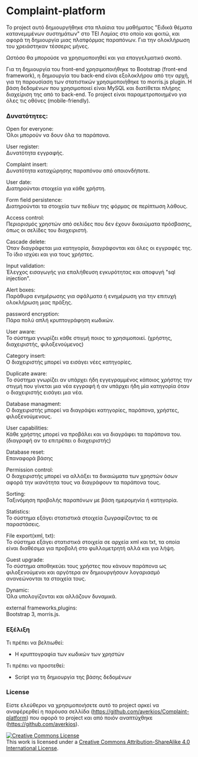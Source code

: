 # Complaint-platform

Το project αυτό δημιουργήθηκε στα πλαίσια του μαθήματος "Ειδικά θέματα κατανεμιμένων συστημάτων" στο ΤΕΙ Λαμίας στο οποίο και φοιτώ, και αφορά τη δημιουργία μιας πλατφόρμας παραπόνων. Για την ολοκλήρωση του χρειάστηκαν τέσσερις μήνες.

Ωστόσο θα μπορούσε να χρησιμοποιηθεί και για επαγγελματικό σκοπό.

Για τη δημιουργία του front-end χρησιμοποιήθηκε το Bootstrap (front-end framework), η δημιουργία του back-end είναι εξολοκλήρου από την αρχή, για τη παρουσίαση των στατιστικών χρησιμοποιήθηκε το morris.js plugin. Η βάση δεδομένων που χρησιμοποιεί είναι MySQL και διατίθεται πλήρης διαχείριση της από το back-end.
Το project είναι παραμετροποιημένο για όλες τις οθόνες (mobile-friendly).

<h3>Δυνατότητες:</h3>

Open for everyone:<br />
Όλοι μπορούν να δουν όλα τα παράπονα.

User register:<br />
Δυνατότητα εγγραφής.

Complaint insert:<br />
Δυνατότητα καταχώρησης παραπόνου από οποιονδήποτε.

User date:<br />
Διατηρούνται στοιχεία για κάθε χρήστη.

Form field persistence:<br />
Διατηρούνται τα στοιχεία των πεδίων της φόρμας σε περίπτωση λάθους.

Access control:<br />
Περιορισμός χρηστών από σελίδες που δεν έχουν δικαιώματα πρόσβασης, όπως οι σελίδες του διαχειριστή.

Cascade delete:<br />
Όταν διαγράφεται μια κατηγορία, διαγράφονται και όλες οι εγγραφές της. Το ίδιο ισχύει και για τους χρήστες.

Input validation:<br />
Έλεγχος εισαγωγής για επαλήθευση εγκυρότητας και αποφυγή "sql injection".

Alert boxes:<br />
Παράθυρα ενημέρωσης για σφάλματα ή ενημέρωση για την επιτυχή ολοκλήρωση μιας πράξης.

password encryption:<br />
Πάρα πολύ απλή κρυπτογράφηση κωδικών.

User aware:<br />
Το σύστημα γνωρίζει κάθε στιγμή ποιος το χρησιμοποιεί. (χρήστης, διαχειριστής, φιλοξενούμενος)

Category insert:<br />
Ο διαχειριστής μπορεί να εισάγει νέες κατηγορίες.

Duplicate aware:<br />
Το σύστημα γνωρίζει αν υπάρχει ήδη εγγεγραμμένος κάποιος χρήστης την στιγμή που γίνεται μια νέα εγγραφή ή αν υπάρχει ήδη μία κατηγορία όταν ο διαχειριστής εισάγει μια νέα.

Database managment:<br />
Ο διαχειριστής μπορεί να διαγράψει κατηγορίες, παράπονα, χρήστες, φιλοξενούμενους.

User capabilities:<br />
Κάθε χρήστης μπορεί να προβάλει και να διαγράφει τα παράπονα του.(διαγραφή αν το επιτρέπει ο διαχειριστής)

Database reset:<br />
Επαναφορά βάσης

Permission control:<br />
Ο διαχειριστής μπορεί να αλλάξει τα δικαιώματα των χρηστών όσων αφορά την ικανότητα τους να διαγράφουν τα παράπονα τους.

Sorting:<br />
Ταξινόμηση προβολής παραπόνων με βάση ημερομηνία ή κατηγορία.

Statistics:<br />
Το σύστημα εξάγει στατιστικά στοιχεία ζωγραφίζοντας τα σε παραστάσεις.

File export(xml, txt):<br />
Το σύστημα εξάγει στατιστικά στοιχεία σε αρχεία xml και txt, τα οποία είναι διαθέσιμα για προβολή στο φυλλομετρητή αλλά και για λήψη.

Guest upgrade:<br />
Το σύστημα αποθηκεύει τους χρήστες που κάνουν παράπονα ως φιλοξενούμενοι και αργότερα αν δημιουργήσουν λογαριασμό ανανεώνονται τα στοιχεία τους.

Dynamic:<br />
Όλα υπολογίζονται και αλλάζουν δυναμικά.

external frameworks,plugins:<br />
Bootstrap 3, morris.js.

<h3>Εξέλιξη</h3>

Τι πρέπει να βελτιωθεί:

- Η κρυπτογραφία των κωδικών των χρηστών

Τι πρέπει να προστεθεί:

- Script για τη δημιουργία της βάσης δεδομένων

<h3>License</h3>

Είστε ελεύθεροι να χρησιμοποιήσετε αυτό το project αρκεί να αναφέρερθεί η παρόυσα σελλίδα (https://github.com/averkios/Complaint-platform) που αφορά το project και από ποιόν αναπτύχθηκε (https://github.com/averkios).

<a rel="license" href="http://creativecommons.org/licenses/by-sa/4.0/"><img alt="Creative Commons License" style="border-width:0" src="https://i.creativecommons.org/l/by-sa/4.0/88x31.png" /></a><br />This work is licensed under a <a rel="license" href="http://creativecommons.org/licenses/by-sa/4.0/">Creative Commons Attribution-ShareAlike 4.0 International License</a>.
